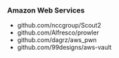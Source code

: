 ### Amazon Web Services

- github.com/nccgroup/Scout2
- github.com/Alfresco/prowler
- github.com/dagrz/aws_pwn
- github.com/99designs/aws-vault
